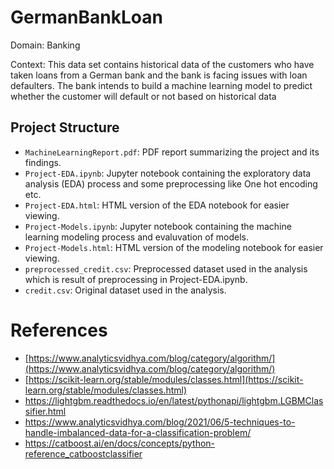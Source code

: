 # GermanBankLoan

Domain: Banking

Context: This data set contains historical data of the customers who have taken loans from a German bank and the bank is facing issues with loan defaulters. The bank intends to build a machine learning model to predict whether the customer will default or not based on historical data



## Project Structure

- `MachineLearningReport.pdf`: PDF report summarizing the project and its findings.
- `Project-EDA.ipynb`: Jupyter notebook containing the exploratory data analysis (EDA) process and some preprocessing like One hot encoding etc.
- `Project-EDA.html`: HTML version of the EDA notebook for easier viewing.
- `Project-Models.ipynb`: Jupyter notebook containing the machine learning modeling process and evaluvation of models.
- `Project-Models.html`: HTML version of the modeling notebook for easier viewing.
- `preprocessed_credit.csv`: Preprocessed dataset used in the analysis which is result of preprocessing in Project-EDA.ipynb.
- `credit.csv`: Original dataset used in the analysis.

# References
 - [https://www.analyticsvidhya.com/blog/category/algorithm/](https://www.analyticsvidhya.com/blog/category/algorithm/)
 - [https://scikit-learn.org/stable/modules/classes.html](https://scikit-learn.org/stable/modules/classes.html)
 - https://lightgbm.readthedocs.io/en/latest/pythonapi/lightgbm.LGBMClassifier.html
 - https://www.analyticsvidhya.com/blog/2021/06/5-techniques-to-handle-imbalanced-data-for-a-classification-problem/
 - https://catboost.ai/en/docs/concepts/python-reference_catboostclassifier
